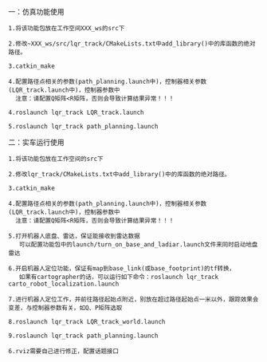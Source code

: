 一：仿真功能使用

	1.将该功能包放在工作空间XXX_ws的src下

	2.修改~XXX_ws/src/lqr_track/CMakeLists.txt中add_library()中的库函数的绝对路径。

	3.catkin_make
	
	4.配置路径点相关的参数(path_planning.launch中)，控制器相关参数(LQR_track.launch中)，控制器参数中
	  注意：请配置Q矩阵<R矩阵，否则会导致计算结果异常！！！

	4.roslaunch lqr_track LQR_track.launch

	5.roslaunch lqr_track path_planning.launch

二：实车运行使用

	1.将该功能包放在工作空间的src下

	2.修改lqr_track/CMakeLists.txt中add_library()中的库函数的绝对路径。

	3.catkin_make

	4.配置路径点相关的参数(path_planning.launch中)，控制器相关参数(LQR_track.launch中)，控制器参数中
	  注意：请配置Q矩阵<R矩阵，否则会导致计算结果异常！！！

	5.打开机器人底盘、雷达，保证能接收到雷达数据
	   可以配置功能包中的launch/turn_on_base_and_ladiar.launch文件来同时启动地盘雷达

	6.开启机器人定位功能，保证有map到base_link(或base_footprint)的tf转换，
	   如果有cartographer的话，可以运行如下命令：roslaunch lqr_track carto_robot_localization.launch

	7.进行机器人定位工作，并前往路径起始点附近，别放在超过路径起始点一米以外，跟踪效果会变差，与控制器参数有关，如Q、P矩阵选取

	8.roslaunch lqr_track LQR_track_world.launch

	9.roslaunch lqr_track path_planning.launch

	6.rviz需要自己进行修正，配置话题接口


